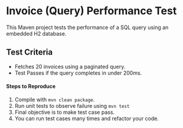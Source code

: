 
# Invoice (Query) Performance Test

This Maven project tests the performance of a SQL query using an embedded H2 database.


## Test Criteria

- Fetches 20 invoices using a paginated query.
- Test Passes if the query completes in under 200ms.

#### Steps to Reproduce
 
1. Compile with `mvn clean package`.
2. Run unit tests to observe failure using `mvn test`
3. Final objective is to make test case pass.
4. You can run test cases many times and refactor your code.